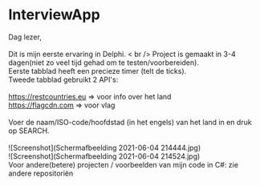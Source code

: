 # InterviewApp

Dag lezer, <br />
<br />
Dit is mijn eerste ervaring in Delphi. < br />
Project is gemaakt in 3-4 dagen(niet zo veel tijd gehad om te testen/voorbereiden). <br />
Eerste tabblad heeft een precieze timer (telt de ticks). <br />
Tweede tabblad gebruikt 2 API's: <br />
<br />
https://restcountries.eu => voor info over het land <br />
https://flagcdn.com => voor vlag <br />
<br />
Voer de naam/ISO-code/hoofdstad (in het engels) van het land in en druk op SEARCH. <br />
<br />
![Screenshot](Schermafbeelding 2021-06-04 214444.jpg)
<br />
![Screenshot](Schermafbeelding 2021-06-04 214524.jpg)
<br />
Voor andere(betere) projecten / voorbeelden van mijn code in C#: zie andere repositoriën
